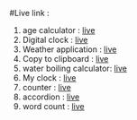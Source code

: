 #Live link :

1. age calculator : [live](https://sumonbarai.github.io/age-calculator/)
2. Digital clock : [live](https://mydigital-clock2023.netlify.app/)
3. Weather application : [live](https://liveweather24.netlify.app/)
4. Copy to clipboard : [live](https://mycopytoclipboard.netlify.app/)
5. water boiling calculator: [live](https://water-boiling-calculator.netlify.app/)
6. My clock : [live](https://mydigital-clock2023.netlify.app/)
7. counter : [live](https://mycounter-application.netlify.app/)
8. accordion : [live](https://my-accordion-site.netlify.app/)
9. word count : [live](https://word-count-site.netlify.app/)

